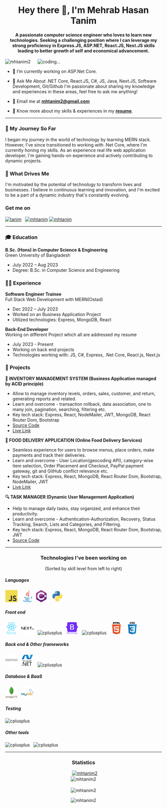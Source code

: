 <h1 align="center">Hey there 👋, I'm Mehrab Hasan Tanim</h1>
<h4 align="center">A passionate computer science engineer who loves to learn new technologies. Seeking a challenging position where I can leverage my strong proficiency in Express.JS, ASP.NET, React.JS, Next.JS skills leading to better growth of self and
economical advancement.</h4>
    <img src="https://cdn.dribbble.com/users/1059583/screenshots/4171367/coding-freak.gif" alt="coding..." width="400" align="right" />
<p align="left"> <img src="https://komarev.com/ghpvc/?username=mhtanim2&label=Profile%20views&color=0e75b6&style=flat" alt="mhtanim2" /> </p>

<!-- <p align="left"> <a href="https://github.com/ryo-ma/github-profile-trophy"><img
            src="https://github-profile-trophy.vercel.app/?username=mhtanim2" alt="mhtanim2" /></a> </p> -->

- 💼 I’m currently working on ASP.Net Core.

- 💬 Ask Me About .NET Core, React.JS, C#, JS, Java, Next.JS, Software Development, Git/Github
I'm passionate about sharing my knowledge and experiences in these areas, feel free to ask me anything!


- 📧 Email me at **mhtanim2@gmail.com**

- 📑 Know more about my skills & experiences in my
**[resume]([https://drive.google.com/file/d/1v2HkObWKzWDLNMlHc2nakX1lsDqaKbiG/view?usp=sharing](https://drive.google.com/file/d/1zn5VTbo_hphvsAvYJZ9WPfBKHzCpfVsX/view?usp=sharing))**.

<hr>

### 🚀 My Journey So Far

I began my journey in the world of technology by learning MERN stack. However, I've since transitioned to working with .Net Core, where I'm currently honing my skills. As an experience real life web application developer, I'm gaining hands-on experience and actively contributing to dynamic projects.

### 🌱 What Drives Me

I'm motivated by the potential of technology to transform lives and businesses. I believe in continuous learning and innovation, and I'm excited to be a part of a dynamic industry that's constantly evolving.

<h3 align="left">Get me on</h3>
<p align="left">
    <a href="https://www.linkedin.com/in/mehrab-hasan-tanim-b123301a6" target="blank"><img align="center"
            src="https://raw.githubusercontent.com/rahuldkjain/github-profile-readme-generator/master/src/images/icons/Social/linked-in-alt.svg"
            alt="tanim" height="30" width="40" /></a>
    &nbsp;
    <a href="https://www.facebook.com/mhtanim2" target="blank"><img align="center"
            src="https://raw.githubusercontent.com/rahuldkjain/github-profile-readme-generator/master/src/images/icons/Social/facebook.svg"
            alt="mhtanim" height="30" width="40" /></a>
  <a href="https://mehrab-hasan-portfolio.netlify.app" target="blank"><img align="center"
            src="https://cdn.freebiesupply.com/logos/large/2x/portfolio-logo-svg-vector.svg"
            alt="mhtanim" height="30" width="40" /></a>
  
</p>

<hr>

### 🎓 Education

**B.Sc. (Hons) in Computer Science & Engineering**  
Green University of Bangladesh 
- July 2022 – Aug 2023  
- Degree: B.Sc. in Computer Science and Engineering
  
### 👨‍💼 Experience

**Software Engineer Trainee**  
Full Stack Web Development with MERN(Ostad) 
- Dec 2022 – July 2023  
- Worked on an Business Application Project
- Utilized technologies: Express, MongoDB, React

**Back-End Developer**  
Working on different Project which all are addressed my resume
- July 2023 - Present
- Working on back end projects
- Technologies working with: JS, C#, Express, .Net Core, React.js, Next.js

### 📁 Projects

**🛒 INVENTORY MANAGEMENT SYSTEM (Business Application managed by ACID principle)**

- Allow to manage inventory levels, orders, sales, customer, and return, generating reports and related.
- Learn and overcome - transaction rollback, data association, one to many join, pagination, searching, filtering etc.
- Key tech stack: Express, React, NodeMailer, JWT, MongoDB, React Router Dom, Bootstrap
- [Source Code](https://github.com/mhtanim2/Inventory-Management-System)
- [Live Link](https://inventory-client-ten.vercel.app)

**🛒 FOOD DELIVERY APPLICATION (Online Food Delivery Services)**

- Seamless experience for users to browse menus, place orders, make payments and track their deliveries.
- Learn and overcome - User Location(geocoding API), category-wise item selection, Order Placement and Checkout, PayPal payment gateway, git and GitHub conflict relevance etc.
- Key tech stack: Express, React, MongoDB, React Router Dom, Bootstrap, NodeMailer, JWT
- [Live Link](https://food-delivery-client-kohl.vercel.app/)

**🔍 TASK MANAGER (Dynamic User Management Application)**

- Help to manage daily tasks, stay organized, and enhance their productivity.
- Learn and overcome - Authentication-Authorization, Recovery, Status Tracking, Search, Lists and Categories, and Filtering.
- Key tech stack: Express, React, MongoDB, React Router Dom, Bootstrap, JWT
- [Source Code](https://github.com/mhtanim2/Task-Manager)

<hr>

<h3 align="center">Technologies I've been working on</h3>
<p align="center">(Sorted by skill level from left to right)</p>
<p align="left">
<h5 align="left">Languages</h5><p>
    <img src="https://raw.githubusercontent.com/devicons/devicon/master/icons/javascript/javascript-original.svg"alt="cplusplus" width="40" height="40" /> &nbsp;
    <img src="https://raw.githubusercontent.com/devicons/devicon/master/icons/java/java-original.svg"alt="cplusplus" width="40" height="40" /> <img src="https://raw.githubusercontent.com/devicons/devicon/master/icons/csharp/csharp-original.svg"alt="cplusplus" width="40" height="40" /> &nbsp;
    <img src="https://raw.githubusercontent.com/devicons/devicon/master/icons/python/python-original.svg"alt="cplusplus" width="40" height="40" /> &nbsp;
</p><h5 align="left">Front end</h5><p>
    <img src="https://raw.githubusercontent.com/devicons/devicon/master/icons/react/react-original-wordmark.svg"alt="cplusplus" width="40" height="40" /> &nbsp;
    <img src="https://raw.githubusercontent.com/devicons/devicon/master/icons/nextjs/nextjs-original-wordmark.svg"alt="cplusplus" width="40" height="40" /> &nbsp;
    <img src="https://static-00.iconduck.com/assets.00/tailwind-css-icon-2048x1229-u8dzt4uh.png"alt="cplusplus" width="40" height="40" /> &nbsp;
    <img src="https://raw.githubusercontent.com/devicons/devicon/master/icons/bootstrap/bootstrap-plain-wordmark.svg"alt="cplusplus" width="40" height="40" /> &nbsp;
    <img src="https://upload.wikimedia.org/wikipedia/commons/thumb/9/96/Sass_Logo_Color.svg/2560px-Sass_Logo_Color.svg.png"alt="cplusplus" width="40" height="40" /> &nbsp;
    <img src="https://raw.githubusercontent.com/devicons/devicon/master/icons/html5/html5-original-wordmark.svg"alt="cplusplus" width="40" height="40" /> &nbsp;
    <img src="https://raw.githubusercontent.com/devicons/devicon/master/icons/css3/css3-original-wordmark.svg"alt="cplusplus" width="40" height="40" /> &nbsp;
</p><h5 align="left">Back end & Other frameworks</h5><p>
    <img src="https://raw.githubusercontent.com/devicons/devicon/master/icons/express/express-original-wordmark.svg" alt="cplusplus" width="40" height="40" /> &nbsp;
    <img src="https://raw.githubusercontent.com/devicons/devicon/master/icons/dot-net/dot-net-original-wordmark.svg" alt="cplusplus" width="40" height="40" /> &nbsp;
    <img src="https://cdn.worldvectorlogo.com/logos/nextjs-2.svg" alt="cplusplus" width="40" height="40" /> &nbsp;
</p><h5 align="left">Database & BaaS</h5><p>
    <img src="https://raw.githubusercontent.com/devicons/devicon/master/icons/mongodb/mongodb-original-wordmark.svg" alt="cplusplus" width="40" height="40" /> &nbsp;
    <img src="https://raw.githubusercontent.com/devicons/devicon/master/icons/mysql/mysql-original-wordmark.svg" alt="cplusplus" width="40" height="40" /> &nbsp;
</p><h5 align="left">Testing</h5><p>
    <img src="https://raw.githubusercontent.com/detain/svg-logos/780f25886640cef088af994181646db2f6b1a3f8/svg/selenium-logo.svg" alt="cplusplus" width="40" height="40" /> &nbsp;
</p><h5 align="left">Other tools</h5><p>
    <img src="https://www.vectorlogo.zone/logos/figma/figma-icon.svg" alt="cplusplus" width="40" height="40" /> &nbsp;
    <img src="https://www.vectorlogo.zone/logos/git-scm/git-scm-icon.svg" alt="cplusplus" width="40" height="40" /> &nbsp;
    
</p>
</p>

<hr>

<h3 align="center">Statistics</h3>
<p align="center">&nbsp;
<a href="https://github.com/ryo-ma/github-profile-trophy"><img src="https://github-profile-trophy.vercel.app/?username=mhtanim2" alt="mhtanim2" /></a>
    <br>
<img align="center" src="https://github-readme-stats.vercel.app/api/top-langs?username=mhtanim2&show_icons=true&locale=en&layout=compact" alt="mhtanim2" /><br><br>
<img align="center" src="https://github-readme-stats.vercel.app/api?username=mhtanim2&show_icons=true&locale=en" alt="mhtanim2" /></p>
<p align="center"><img align="center" src="https://github-readme-streak-stats.herokuapp.com/?user=mhtanim2&" alt="mhtanim2" />
</p>
